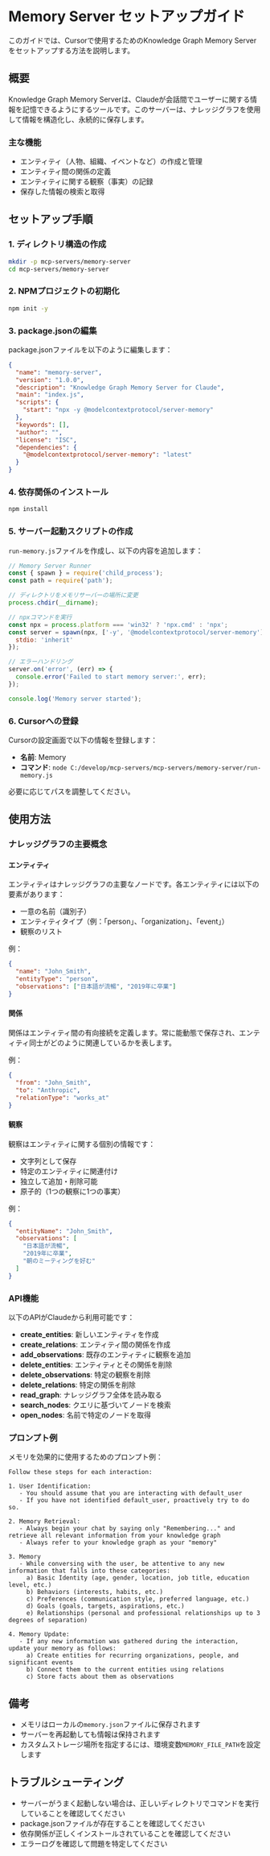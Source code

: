 # Memory Server セットアップガイド

このガイドでは、Cursorで使用するためのKnowledge Graph Memory Serverをセットアップする方法を説明します。

## 概要

Knowledge Graph Memory Serverは、Claudeが会話間でユーザーに関する情報を記憶できるようにするツールです。このサーバーは、ナレッジグラフを使用して情報を構造化し、永続的に保存します。

### 主な機能

- エンティティ（人物、組織、イベントなど）の作成と管理
- エンティティ間の関係の定義
- エンティティに関する観察（事実）の記録
- 保存した情報の検索と取得

## セットアップ手順

### 1. ディレクトリ構造の作成

```bash
mkdir -p mcp-servers/memory-server
cd mcp-servers/memory-server
```

### 2. NPMプロジェクトの初期化

```bash
npm init -y
```

### 3. package.jsonの編集

package.jsonファイルを以下のように編集します：

```json
{
  "name": "memory-server",
  "version": "1.0.0",
  "description": "Knowledge Graph Memory Server for Claude",
  "main": "index.js",
  "scripts": {
    "start": "npx -y @modelcontextprotocol/server-memory"
  },
  "keywords": [],
  "author": "",
  "license": "ISC",
  "dependencies": {
    "@modelcontextprotocol/server-memory": "latest"
  }
}
```

### 4. 依存関係のインストール

```bash
npm install
```

### 5. サーバー起動スクリプトの作成

`run-memory.js`ファイルを作成し、以下の内容を追加します：

```javascript
// Memory Server Runner
const { spawn } = require('child_process');
const path = require('path');

// ディレクトリをメモリサーバーの場所に変更
process.chdir(__dirname);

// npxコマンドを実行
const npx = process.platform === 'win32' ? 'npx.cmd' : 'npx';
const server = spawn(npx, ['-y', '@modelcontextprotocol/server-memory'], {
  stdio: 'inherit'
});

// エラーハンドリング
server.on('error', (err) => {
  console.error('Failed to start memory server:', err);
});

console.log('Memory server started');
```

### 6. Cursorへの登録

Cursorの設定画面で以下の情報を登録します：

- **名前**: Memory
- **コマンド**: `node C:/develop/mcp-servers/mcp-servers/memory-server/run-memory.js`

必要に応じてパスを調整してください。

## 使用方法

### ナレッジグラフの主要概念

#### エンティティ

エンティティはナレッジグラフの主要なノードです。各エンティティには以下の要素があります：

- 一意の名前（識別子）
- エンティティタイプ（例：「person」、「organization」、「event」）
- 観察のリスト

例：
```json
{
  "name": "John_Smith",
  "entityType": "person",
  "observations": ["日本語が流暢", "2019年に卒業"]
}
```

#### 関係

関係はエンティティ間の有向接続を定義します。常に能動態で保存され、エンティティ同士がどのように関連しているかを表します。

例：
```json
{
  "from": "John_Smith",
  "to": "Anthropic",
  "relationType": "works_at"
}
```

#### 観察

観察はエンティティに関する個別の情報です：

- 文字列として保存
- 特定のエンティティに関連付け
- 独立して追加・削除可能
- 原子的（1つの観察に1つの事実）

例：
```json
{
  "entityName": "John_Smith",
  "observations": [
    "日本語が流暢",
    "2019年に卒業",
    "朝のミーティングを好む"
  ]
}
```

### API機能

以下のAPIがClaudeから利用可能です：

- **create_entities**: 新しいエンティティを作成
- **create_relations**: エンティティ間の関係を作成
- **add_observations**: 既存のエンティティに観察を追加
- **delete_entities**: エンティティとその関係を削除
- **delete_observations**: 特定の観察を削除
- **delete_relations**: 特定の関係を削除
- **read_graph**: ナレッジグラフ全体を読み取る
- **search_nodes**: クエリに基づいてノードを検索
- **open_nodes**: 名前で特定のノードを取得

### プロンプト例

メモリを効果的に使用するためのプロンプト例：

```
Follow these steps for each interaction:

1. User Identification:
   - You should assume that you are interacting with default_user
   - If you have not identified default_user, proactively try to do so.

2. Memory Retrieval:
   - Always begin your chat by saying only "Remembering..." and retrieve all relevant information from your knowledge graph
   - Always refer to your knowledge graph as your "memory"

3. Memory
   - While conversing with the user, be attentive to any new information that falls into these categories:
     a) Basic Identity (age, gender, location, job title, education level, etc.)
     b) Behaviors (interests, habits, etc.)
     c) Preferences (communication style, preferred language, etc.)
     d) Goals (goals, targets, aspirations, etc.)
     e) Relationships (personal and professional relationships up to 3 degrees of separation)

4. Memory Update:
   - If any new information was gathered during the interaction, update your memory as follows:
     a) Create entities for recurring organizations, people, and significant events
     b) Connect them to the current entities using relations
     c) Store facts about them as observations
```

## 備考

- メモリはローカルの`memory.json`ファイルに保存されます
- サーバーを再起動しても情報は保持されます
- カスタムストレージ場所を指定するには、環境変数`MEMORY_FILE_PATH`を設定します

## トラブルシューティング

- サーバーがうまく起動しない場合は、正しいディレクトリでコマンドを実行していることを確認してください
- package.jsonファイルが存在することを確認してください
- 依存関係が正しくインストールされていることを確認してください
- エラーログを確認して問題を特定してください 
